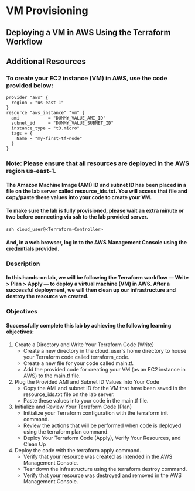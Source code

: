 # **VM Provisioning**
## **Deploying a VM in AWS Using the Terraform Workflow**
## **Additional Resources**
### To create your EC2 instance (VM) in AWS, use the code provided below:

    provider "aws" {
      region = "us-east-1"
    }
    resource "aws_instance" "vm" {
      ami           = "DUMMY_VALUE_AMI_ID"
      subnet_id     = "DUMMY_VALUE_SUBNET_ID"
      instance_type = "t3.micro"
      tags = {
        Name = "my-first-tf-node"
      }
    }
    
### **Note: Please ensure that all resources are deployed in the AWS region us-east-1.**

#### The Amazon Machine Image (AMI) ID and subnet ID has been placed in a file on the lab server called resource_ids.txt. You will access that file and copy/paste these values into your code to create your VM.

#### To make sure the lab is fully provisioned, please wait an extra minute or two before connecting via ssh to the lab provided server.

    ssh cloud_user@<Terraform-Controller>
    
#### And, in a web browser, log in to the AWS Management Console using the credentials provided.

### **Description**
#### In this hands-on lab, we will be following the Terraform workflow — Write > Plan > Apply — to deploy a virtual machine (VM) in AWS. After a successful deployment, we will then clean up our infrastructure and destroy the resource we created.

### **Objectives**
#### Successfully complete this lab by achieving the following learning objectives:

1. Create a Directory and Write Your Terraform Code (Write)
    - Create a new directory in the cloud_user's home directory to house your Terraform code called terraform_code.
    - Create a new file for your code called main.tf.
    - Add the provided code for creating your VM (as an EC2 instance in AWS) to the main.tf file.
2. Plug the Provided AMI and Subnet ID Values Into Your Code
    - Copy the AMI and subnet ID for the VM that have been saved in the resource_ids.txt file on the lab server.
    - Paste these values into your code in the main.tf file.
3. Initialize and Review Your Terraform Code (Plan)
    - Initialize your Terraform configuration with the terraform init command.
    - Review the actions that will be performed when code is deployed using the terraform plan command.
    - Deploy Your Terraform Code (Apply), Verify Your Resources, and Clean Up
4. Deploy the code with the terraform apply command.
    - Verify that your resource was created as intended in the AWS Management Console.
    - Tear down the infrastructure using the terraform destroy command.
    - Verify that your resource was destroyed and removed in the AWS Management Console.

